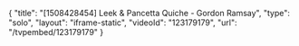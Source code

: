 {
    "title": "[1508428454] Leek & Pancetta Quiche - Gordon Ramsay",
    "type": "solo",
    "layout": "iframe-static",
    "videoId": "123179179",
    "url": "\/tvpembed\/123179179"
}